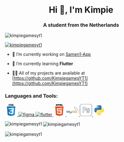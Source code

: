 <h1 align="center">Hi 👋, I'm Kimpie</h1>
<h3 align="center">A student from the Netherlands</h3>

<p align="left"> <img src="https://komarev.com/ghpvc/?username=kimpiegamesyt1&label=Profile%20views&color=0e75b6&style=flat" alt="kimpiegamesyt1" /> </p>

<p align="left"> <a href="https://github.com/ryo-ma/github-profile-trophy"><img src="https://github-profile-trophy.vercel.app/?username=kimpiegamesyt1" alt="kimpiegamesyt1" /></a> </p>

- 🔭 I’m currently working on [Samen1-App](https://github.com/KimpiegamesYT1/Samen1-App)

- 🌱 I’m currently learning **Flutter**

- 👨‍💻 All of my projects are available at [https://github.com/KimpiegamesYT1](https://github.com/KimpiegamesYT1)


<h3 align="left">Languages and Tools:</h3>
<p align="left"> <a href="https://www.w3schools.com/css/" target="_blank" rel="noreferrer"> <img src="https://raw.githubusercontent.com/devicons/devicon/master/icons/css3/css3-original-wordmark.svg" alt="css3" width="40" height="40"/> </a> <a href="https://www.figma.com/" target="_blank" rel="noreferrer"> <img src="https://www.vectorlogo.zone/logos/figma/figma-icon.svg" alt="figma" width="40" height="40"/> </a> <a href="https://flutter.dev" target="_blank" rel="noreferrer"> <img src="https://www.vectorlogo.zone/logos/flutterio/flutterio-icon.svg" alt="flutter" width="40" height="40"/> </a> <a href="https://www.w3.org/html/" target="_blank" rel="noreferrer"> <img src="https://raw.githubusercontent.com/devicons/devicon/master/icons/html5/html5-original-wordmark.svg" alt="html5" width="40" height="40"/> </a> <a href="https://www.mysql.com/" target="_blank" rel="noreferrer"> <img src="https://raw.githubusercontent.com/devicons/devicon/master/icons/mysql/mysql-original-wordmark.svg" alt="mysql" width="40" height="40"/> </a> <a href="https://www.photoshop.com/en" target="_blank" rel="noreferrer"> <img src="https://raw.githubusercontent.com/devicons/devicon/master/icons/photoshop/photoshop-line.svg" alt="photoshop" width="40" height="40"/> </a> <a href="https://www.python.org" target="_blank" rel="noreferrer"> <img src="https://raw.githubusercontent.com/devicons/devicon/master/icons/python/python-original.svg" alt="python" width="40" height="40"/> </a> </p>

<p><img align="left" src="https://github-readme-stats.vercel.app/api/top-langs?username=kimpiegamesyt1&show_icons=true&locale=en&layout=compact" alt="kimpiegamesyt1" /></p>

<p>&nbsp;<img align="center" src="https://github-readme-stats.vercel.app/api?username=kimpiegamesyt1&show_icons=true&locale=en" alt="kimpiegamesyt1" /></p>

<p><img align="center" src="https://github-readme-streak-stats.herokuapp.com/?user=kimpiegamesyt1&" alt="kimpiegamesyt1" /></p>
